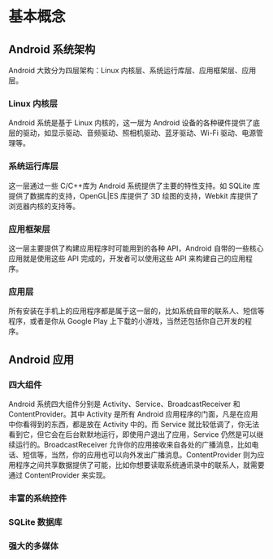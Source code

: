 # 基本概念

## Android 系统架构

Android 大致分为四层架构：Linux 内核层、系统运行库层、应用框架层、应用层。

### Linux 内核层

Android 系统是基于 Linux 内核的，这一层为 Android 设备的各种硬件提供了底层的驱动，如显示驱动、音频驱动、照相机驱动、蓝牙驱动、Wi-Fi 驱动、电源管理等。

### 系统运行库层

这一层通过一些 C/C++库为 Android 系统提供了主要的特性支持。如 SQLite 库提供了数据库的支持，OpenGL|ES 库提供了 3D 绘图的支持，Webkit 库提供了浏览器内核的支持等。

### 应用框架层

这一层主要提供了构建应用程序时可能用到的各种 API，Android 自带的一些核心应用就是使用这些 API 完成的，开发者可以使用这些 API 来构建自己的应用程序。

### 应用层

所有安装在手机上的应用程序都是属于这一层的，比如系统自带的联系人、短信等程序，或者是你从 Google Play 上下载的小游戏，当然还包括你自己开发的程序。

## Android 应用

### 四大组件

Android 系统四大组件分别是 Activity、Service、BroadcastReceiver 和 ContentProvider。其中 Activity 是所有 Android 应用程序的门面，凡是在应用中你看得到的东西，都是放在 Activity 中的。而 Service 就比较低调了，你无法看到它，但它会在后台默默地运行，即使用户退出了应用，Service 仍然是可以继续运行的。BroadcastReceiver 允许你的应用接收来自各处的广播消息，比如电话、短信等，当然，你的应用也可以向外发出广播消息。ContentProvider 则为应用程序之间共享数据提供了可能，比如你想要读取系统通讯录中的联系人，就需要通过 ContentProvider 来实现。

### 丰富的系统控件

### SQLite 数据库

### 强大的多媒体
